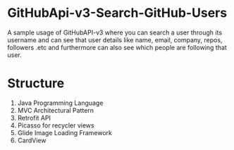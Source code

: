 # GitHubApi-v3-Search-GitHub-Users
A sample usage of GitHubAPI-v3 where you can search a user through its username and can see that user details like name, email, company, repos, followers .etc and furthermore can also see which people are following that user.

# Structure
1) Java Programming Language
2) MVC Architectural Pattern
3) Retrofit API
4) Picasso for recycler views
5) Glide Image Loading Framework
6) CardView
